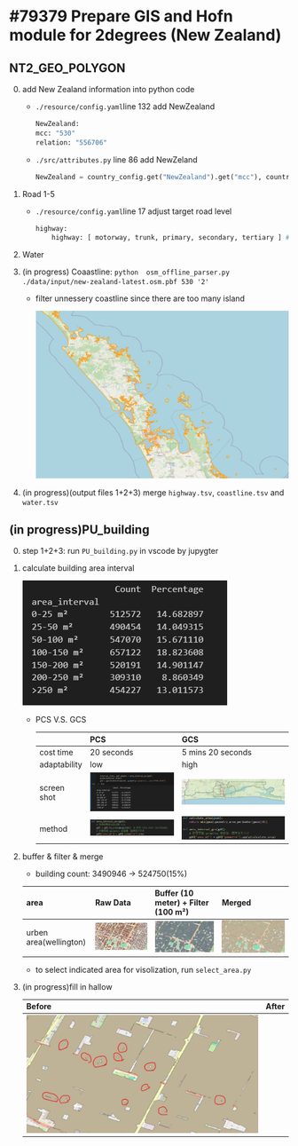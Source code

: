# #79379 Prepare GIS and Hofn module for 2degrees (New Zealand)
## NT2_GEO_POLYGON
0. add New Zealand information into python code
    * `./resource/config.yaml`line 132 add NewZealand

        ``` python
        NewZealand:
        mcc: "530"
        relation: "556706"
        ```
    * `./src/attributes.py` line 86 add NewZeland
        ``` python
        NewZealand = country_config.get("NewZealand").get("mcc"), country_config.get("NewZealand").get("relation")    
        ```
1. Road 1-5
    * `./resource/config.yaml`line 17 adjust target road level
        ```python
        highway:
            highway: [ motorway, trunk, primary, secondary, tertiary ] #1-5
        ```
2. Water

3. (in progress) Coaastline: `python  osm_offline_parser.py ./data/input/new-zealand-latest.osm.pbf 530 '2'`
    - filter unnessery coastline since there are too many island

        ![alt text](./image/image-11.png)
        
4. (in progress)(output files 1+2+3) merge `highway.tsv`, `coastline.tsv` and `water.tsv`
    
## (in progress)PU_building
0. step 1+2+3: run `PU_building.py` in vscode by jupygter
1. calculate building area interval
    
    ![alt text](./image/image.png)
    
     - PCS V.S. GCS
        
        | | PCS | GCS |
        |---|---|---|
        |cost time| 20 seconds | 5 mins 20 seconds |
        |adaptability| low | high |
        |screen shot| ![alt text](image.png) | ![alt text](image-1.png) |
        |method|![alt text](image-2.png)|![alt text](image-3.png)|

    

2. buffer & filter & merge

    - building count: 3490946 -> 524750(15%)

    | area | Raw Data | Buffer (10 meter) + Filter (100 m²) | Merged |
    | ------|----------|--------------------------------------|--------|
    | urben area(wellington) |![alt text](./image/image-4.png) | ![alt text](./image/image-5.png) |![alt text](./image/image-6.png)  |
    - to select indicated area for visolization, run `select_area.py`

3. (in progress)fill in hallow

    | Before | After |
    |------|-----|
    |![alt text](./image/image-1.png) ||
